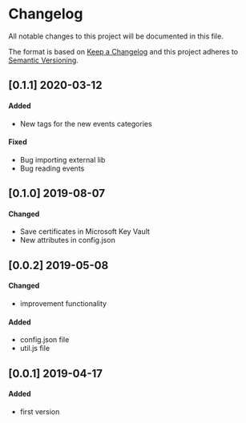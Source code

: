 # Changelog
All notable changes to this project will be documented in this file.

The format is based on [Keep a Changelog](http://keepachangelog.com/en/1.0.0/)
and this project adheres to [Semantic Versioning](http://semver.org/spec/v2.0.0.html).

## [0.1.1] 2020-03-12
#### Added
* New tags for the new events categories
#### Fixed
* Bug importing external lib
* Bug reading events

## [0.1.0] 2019-08-07
#### Changed
* Save certificates in Microsoft Key Vault
* New attributes in config.json

## [0.0.2] 2019-05-08
#### Changed
* improvement functionality

#### Added
* config.json file
* util.js file

## [0.0.1] 2019-04-17
#### Added
* first version
